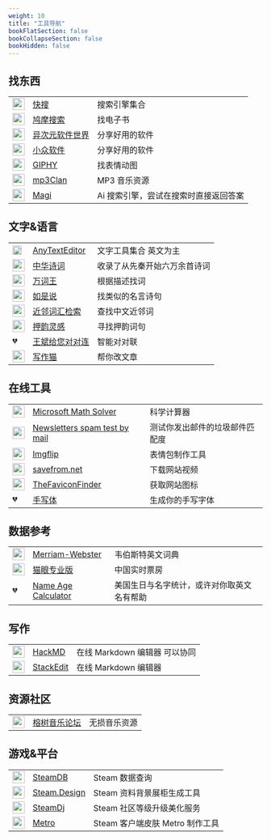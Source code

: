 ```yaml
---
weight: 10
title: "工具导航"
bookFlatSection: false
bookCollapseSection: false
bookHidden: false
---
```


<style>
table th:first-of-type {
    min-width: 56px;
    padding-bottom: 0px;!important
}
table th:nth-of-type(2) {
    width: 35%;
}
table th:nth-of-type(3) {
    width: 57%;
}
</style>




## 找东西

|  |  |  |
| ---- | ---- | ---- |
| <img loading="lazy" width="24px" alt="💔" src="https://search.chongbuluo.com/favicon.ico"> | [快搜](https://search.chongbuluo.com/) | 搜索引擎集合 |
| <img loading="lazy" width="24px" alt="💔" src="https://www.jiumodiary.com/images/apple/apple-57.png"> | [鸠摩搜索](https://www.jiumodiary.com/) | 找电子书 |
| <img loading="lazy" width="24px" alt="💔" src="https://cdn.iplaysoft.com/ips/icon/favicon-v1/favicon.ico"> | [异次元软件世界](https://www.iplaysoft.com) | 分享好用的软件 |
| <img loading="lazy" width="24px" alt="💔" src="https://img3.appinn.net/static/wp-content/uploads/Appinn-icon-32.jpg"> | [小众软件](https://www.appinn.com) | 分享好用的软件 |
| <img loading="lazy" width="24px" alt="💔" src="https://giphy.com/static/img/icons/apple-touch-icon-120px.png"> | [GIPHY](https://giphy.com/) | 找表情动图 |
| <img loading="lazy" width="24px" alt="💔" src="http://mp3clan.com/favicon.ico"> | [mp3Clan](http://mp3clan.com) | MP3 音乐资源 |
| <img loading="lazy" width="24px" alt="💔" src="https://magi.com/assets/icons/favicon-32x32.png"> | [Magi](https://magi.com/) | Ai 搜索引擎，尝试在搜索时直接返回答案 |

## 文字&语言

|  |  |  |
| ---- | ---- | ---- |
| <img loading="lazy" width="18px" alt="💔" src="https://www.anytexteditor.com/favicon-32x32.png"> | [AnyTextEditor](https://anytexteditor.com/) | 文字工具集合 英文为主 |
| <img loading="lazy" width="24px" alt="💔" src="https://www.shi-ci.com/favicon.ico"> | [中华诗词](https://www.shi-ci.com/) | 收录了从先秦开始六万余首诗词 |
| <img loading="lazy" width="24px" alt="💔" src="	https://wantwords.thunlp.org/static/image/zm2.ico"> | [万词王](https://wantwords.thunlp.org/home/) | 根据描述找词 |
| <img loading="lazy" width="24px" alt="💔" src="https://saying.mingdawoo.com/static/img/common/ming.logo.png"> | [如是说](https://saying.mingdawoo.com/) | 找类似的名言诗句 |
| <img loading="lazy" width="24px" alt="💔" src="	https://tool.mingdawoo.com/lang/nearby_word/static/img/common/bird.logo.png"> | [近邻词汇检索](https://tool.mingdawoo.com/lang/nearby_word/) | 查找中文近邻词 |
| <img loading="lazy" width="24px" alt="💔" src="https://rhyme.niucodata.com/favicon.ico"> | [押韵灵感](https://rhyme.niucodata.com/) | 寻找押韵词句 |
| 💔 | [王斌给您对对连](https://ai.binwang.me/couplet/) | 智能对对联 |
| <img loading="lazy" width="24px" alt="💔" src="https://uranus-static.oss-accelerate.aliyuncs.com/xiezuocat/favicon.ico"> | [写作猫](https://xiezuocat.com/) | 帮你改文章 |


## 在线工具

|  |  |  |
| ---- | ---- | ---- |
| <img loading="lazy" width="24px" alt="💔" src="https://mathsolver.microsoft.com/favicon.ico"> | [Microsoft Math Solver](https://mathsolver.microsoft.com/) | 科学计算器 |
| <img loading="lazy" width="24px" alt="💔" src="https://www.mail-tester.com/img/favicon.png"> | [Newsletters spam test by mail](https://www.mail-tester.com/) | 测试你发出邮件的垃圾邮件匹配度 |
| <img loading="lazy" width="24px" alt="💔" src="https://imgflip.com/favicon.ico"> | [Imgflip](https://imgflip.com) | 表情包制作工具 |
| <img loading="lazy" width="24px" alt="💔" src="https://en.savefrom.net/apple-touch-icon.png"> | [savefrom.net](https://savefrom.net/) | 下载网站视频 |
| <img loading="lazy" width="24px" alt="💔" src="http://besticon-demo.herokuapp.com/favicon.ico"> | [TheFaviconFinder](https://besticon-demo.herokuapp.com/) | 获取网站图标 |
| 💔 | [手写体](http://59.108.48.27/flexifont-chn/home/) | 生成你的手写字体 |

## 数据参考

|  |  |  |
| ---- | ---- | ---- |
| <img loading="lazy" width="24px" alt="💔" src="	https://www.merriam-webster.com/favicon.ico"> | [Merriam-Webster](https://www.merriam-webster.com/) | 韦伯斯特英文词典 |
| <img loading="lazy" width="24px" alt="💔" src="	https://obj.pipi.cn/festatic/piaofang/moviepro/favicon.ico"> | [猫眼专业版](https://piaofang.maoyan.com/dashboard) | 中国实时票房 |
| 💔 | [Name Age Calculator](http://rhiever.github.io/name-age-calculator/index.html?Gender=F&Name=Ashley) | 美国生日与名字统计，或许对你取英文名有帮助 |

## 写作

|  |  |  |
| ---- | ---- | ---- |
| <img loading="lazy" width="24px" alt="💔" src="https://hackmd.io/favicon.png"> | [HackMD](https://hackmd.io/) | 在线 Markdown 编辑器 可以协同 |
| <img loading="lazy" width="24px" alt="💔" src="https://stackedit.io/static/landing/favicon.ico"> | [StackEdit](https://stackedit.io/app) | 在线 Markdown 编辑器 |

## 资源社区

|  |  |  |
| ---- | ---- | ---- |
| <img loading="lazy" width="24px" alt="💔" src="https://rsdsd.cc/favicon.ico"> | [榕树音乐论坛](https://rsdsd.cc) | 无损音乐资源 |

## 游戏&平台

|  |  |  |
| ---- | ---- | ---- |
| <img loading="lazy" width="24px" alt="💔" src="https://steamdb.info/favicon.ico"> | [SteamDB](https://steamdb.info/) | Steam 数据查询 |
| <img loading="lazy" width="24px" alt="💔" src="https://steam.design/favicon-32x32.png"> | [Steam.Design](https://steam.design/) | Steam 资料背景展柜生成工具 |
| <img loading="lazy" width="24px" alt="💔" src="http://steamdj.com/favicon.ico"> | [SteamDj](http://steamdj.com/favicon.ico) | Steam 社区等级升级美化服务 |
| <img loading="lazy" width="24px" alt="💔" src="https://metroforsteam.com/assets/favicon.ico"> | [Metro](https://metroforsteam.com) | Steam 客户端皮肤 Metro 制作工具 |



